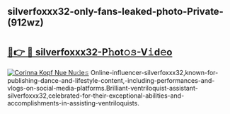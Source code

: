 ## silverfoxxx32-only-fans​-leaked-photo​-Private-(912wz)


# <h2><a href="https://mediaupload.pro?title=silverfoxxx32&ref=git">🔗👉 🔴 silverfoxxx32-P𝚑ot𝚘𝚜-V𝚒d𝚎o</a></h2>

[![Corinna Kopf Nue Nu𝚍e𝚜](https://i.imgur.com/0qMVB7G.gif)](https://mediaupload.pro?title=silverfoxxx32&ref=git)
Online-influencer-silverfoxxx32,known-for-publishing-dance-and-lifestyle-content,-including-performances-and-vlogs-on-social-media-platforms.Brilliant-ventriloquist-assistant-silverfoxxx32,celebrated-for-their-exceptional-abilities-and-accomplishments-in-assisting-ventriloquists.  